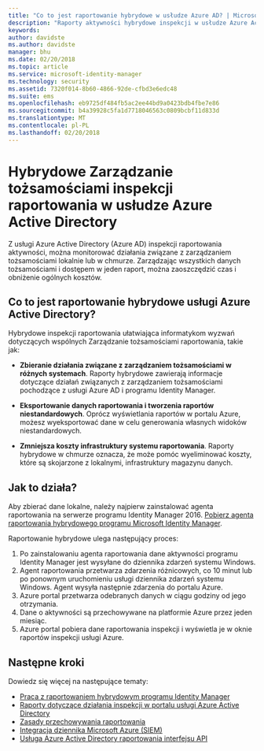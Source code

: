 ```yaml
---
title: "Co to jest raportowanie hybrydowe w usłudze Azure AD? | Microsoft Docs"
description: "Raporty aktywności hybrydowe inspekcji w usłudze Azure Active Directory umożliwia przeglądanie zdarzeń inspekcji w chmurze i lokalnie."
keywords: 
author: davidste
ms.author: davidste
manager: bhu
ms.date: 02/20/2018
ms.topic: article
ms.service: microsoft-identity-manager
ms.technology: security
ms.assetid: 7320f014-8b60-4866-92de-cfbd3e6edc48
ms.suite: ems
ms.openlocfilehash: eb9725df484fb5ac2ee44bd9a0423bdb4fbe7e86
ms.sourcegitcommit: b4a39928c5fa1d7718046563c0809bcbf11d833d
ms.translationtype: MT
ms.contentlocale: pl-PL
ms.lasthandoff: 02/20/2018
---
```

# <a name="hybrid-identity-management-audit-reporting-in-azure-active-directory"></a>Hybrydowe Zarządzanie tożsamościami inspekcji raportowania w usłudze Azure Active Directory
Z usługi Azure Active Directory (Azure AD) inspekcji raportowania aktywności, można monitorować działania związane z zarządzaniem tożsamościami lokalnie lub w chmurze. Zarządzając wszystkich danych tożsamościami i dostępem w jeden raport, można zaoszczędzić czas i obniżenie ogólnych kosztów.

## <a name="what-is-azure-active-directory-hybrid-reporting"></a>Co to jest raportowanie hybrydowe usługi Azure Active Directory?
Hybrydowe inspekcji raportowania ułatwiająca informatykom wyzwań dotyczących wspólnych Zarządzanie tożsamościami raportowania, takie jak:

* **Zbieranie działania związane z zarządzaniem tożsamościami w różnych systemach**. Raporty hybrydowe zawierają informacje dotyczące działań związanych z zarządzaniem tożsamościami pochodzące z usługi Azure AD i programu Identity Manager.

* **Eksportowanie danych raportowania i tworzenia raportów niestandardowych**. Oprócz wyświetlania raportów w portalu Azure, możesz wyeksportować dane w celu generowania własnych widoków niestandardowych.

* **Zmniejsza koszty infrastruktury systemu raportowania**. Raporty hybrydowe w chmurze oznacza, że może pomóc wyeliminować koszty, które są skojarzone z lokalnymi, infrastruktury magazynu danych.

## <a name="how-does-it-work"></a>Jak to działa?

Aby zbierać dane lokalne, należy najpierw zainstalować agenta raportowania na serwerze programu Identity Manager 2016. [Pobierz agenta raportowania hybrydowego programu Microsoft Identity Manager](https://www.microsoft.com/download/details.aspx?id=55112).

Raportowanie hybrydowe ulega następujący proces:
1. Po zainstalowaniu agenta raportowania dane aktywności programu Identity Manager jest wysyłane do dziennika zdarzeń systemu Windows.
2. Agent raportowania przetwarza zdarzenia różnicowych, co 10 minut lub po ponownym uruchomieniu usługi dziennika zdarzeń systemu Windows. Agent wysyła następnie zdarzenia do portalu Azure.
3. Azure portal przetwarza odebranych danych w ciągu godziny od jego otrzymania.
4. Dane o aktywności są przechowywane na platformie Azure przez jeden miesiąc.
5. Azure portal pobiera dane raportowania inspekcji i wyświetla je w oknie raportów inspekcji usługi Azure.

## <a name="next-steps"></a>Następne kroki
Dowiedz się więcej na następujące tematy:
- [Praca z raportowaniem hybrydowym programu Identity Manager](working-with-identity-manager-hybrid-reporting.md)
- [Raporty dotyczące działania inspekcji w portalu usługi Azure Active Directory](https://docs.microsoft.com/azure/active-directory/active-directory-reporting-activity-audit-logs)
- [Zasady przechowywania raportowania](https://docs.microsoft.com/azure/active-directory/active-directory-reporting-retention)
- [Integracja dziennika Microsoft Azure (SIEM)](https://docs.microsoft.com/azure/security/security-azure-log-integration-overview)
- [Usługa Azure Active Directory raportowania interfejsu API](https://docs.microsoft.com/azure/active-directory/active-directory-reporting-api-getting-started)
